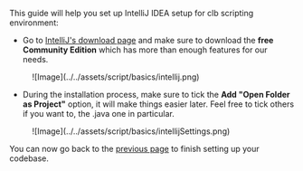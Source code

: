 
This guide will help you set up IntelliJ IDEA setup for clb scripting environment:

* Go to [IntelliJ's download page](https://www.jetbrains.com/idea/download/?section=windows) and make sure to download the **free Community Edition** which has more than enough features for our needs.

<figure markdown>
  ![Image](../../assets/script/basics/intellij.png)
</figure>

* During the installation process, make sure to tick the **Add "Open Folder as Project"** option, it will make things easier later. Feel free to tick others if you want to, the .java one in particular.

<figure markdown>
  ![Image](../../assets/script/basics/intellijSettings.png)
</figure>

You can now go back to the [previous page](./extracting.md) to finish setting up your codebase.